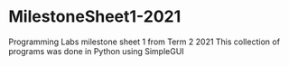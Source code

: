 # MilestoneSheet1-2021
Programming Labs milestone sheet 1 from Term 2 2021
This collection of programs was done in Python using SimpleGUI

